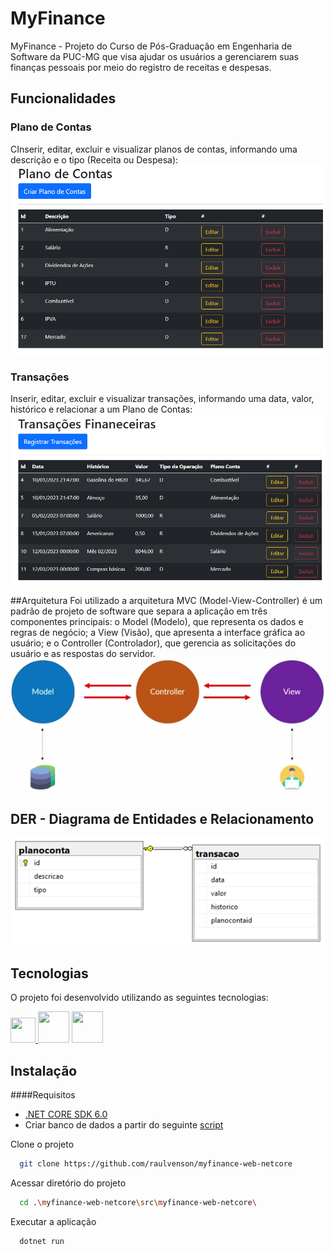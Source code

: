 # MyFinance

MyFinance - Projeto do Curso de Pós-Graduação em Engenharia de Software da PUC-MG que visa ajudar os usuários a gerenciarem suas finanças pessoais por meio do registro de receitas e despesas.

## Funcionalidades

### Plano de Contas

CInserir, editar, excluir e visualizar planos de contas, informando uma descrição e o tipo (Receita ou Despesa):
<img src='docs/planoContas.PNG' alt='Tela de Plano de Contas'/>

### Transações

Inserir, editar, excluir e visualizar transações, informando uma data, valor, histórico e relacionar a um Plano de Contas:
<img src='docs/transacoes.PNG' alt='Tela de Transações'/>

##Arquitetura
Foi utilizado a arquitetura MVC (Model-View-Controller) é um padrão de projeto de software que separa a aplicação em três componentes principais: o Model (Modelo), que representa os dados e regras de negócio; a View (Visão), que apresenta a interface gráfica ao usuário; e o Controller (Controlador), que gerencia as solicitações do usuário e as respostas do servidor.
<img src='docs/mvc.png' alt='Tela de Transações'/>

## DER - Diagrama de Entidades e Relacionamento

<img src='docs/diagrama.PNG' alt='DER - Diagrama de Entidades e Relacionamento'/>

## Tecnologias

O projeto foi desenvolvido utilizando as seguintes tecnologias:

<p align="left" style="'margin':'50px'">
    <a href="https://learn.microsoft.com/pt-br/dotnet/csharp/tour-of-csharp/" targer="_blank"><img src="https://cdn-icons-png.flaticon.com/512/6132/6132221.png" width="40" height="40"> </a>
    <a href="https://dotnet.microsoft.com/pt-br/" targer="_blank"><img src="https://cdn.iconscout.com/icon/free/png-256/microsoft-dot-net-1-1175179.png" width="50" height="50"></a>
    <a href="https://www.microsoft.com/pt-br/sql-server/sql-server-2022" targer="_blank"><img src="https://cdn-icons-png.flaticon.com/512/5968/5968364.png" width="50" height="50"></a>
</p>

## Instalação
####Requisitos
- <a href="https://dotnet.microsoft.com/en-us/download" target="_blank">.NET CORE SDK 6.0</a>
- Criar banco de dados a partir do seguinte [script](/docs/SQLQuery1.sql)

Clone o projeto
```bash
  git clone https://github.com/raulvenson/myfinance-web-netcore
```
Acessar diretório do projeto
```bash
  cd .\myfinance-web-netcore\src\myfinance-web-netcore\ 
```
Executar a aplicação
```bash
  dotnet run 
```